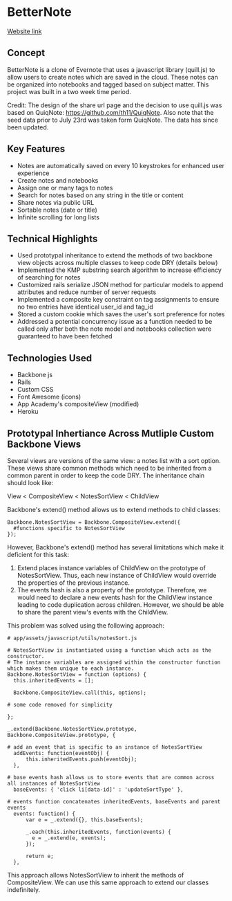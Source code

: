 # BetterNote

[Website link][weburl]

[weburl]: https://www.better-note.com/

## Concept
BetterNote is a clone of Evernote that uses a javascript library (quill.js) to allow users to create notes which are saved in the cloud.  These notes can be organized into notebooks and tagged based on subject matter.  This project was built in a two week time period.

Credit: The design of the share url page and the decision to use quill.js was based on QuiqNote: https://github.com/th11/QuiqNote.  Also note that the seed data prior to July 23rd was taken form QuiqNote.  The data has since been updated.

## Key Features
- Notes are automatically saved on every 10 keystrokes for enhanced user experience
- Create notes and notebooks
- Assign one or many tags to notes
- Search for notes based on any string in the title or content
- Share notes via public URL
- Sortable notes (date or title)
- Infinite scrolling for long lists

## Technical Highlights
- Used prototypal inheritance to extend the methods of two backbone view objects across multiple classes to keep code DRY (details below)
- Implemented the KMP substring search algorithm to increase efficiency of searching for notes
- Customized rails serialize JSON method for particular models to append attributes and reduce number of server requests
- Implemented a composite key constraint on tag assignments to ensure no two entries have identical user_id and tag_id
- Stored a custom cookie which saves the user's sort preference for notes
- Addressed a potential concurrency issue as a function needed to be called only after both the note model and notebooks collection were guaranteed to have been fetched

## Technologies Used
- Backbone js
- Rails
- Custom CSS
- Font Awesome (icons)
- App Academy's compositeView (modified)
- Heroku

## Prototypal Inhertiance Across Mutliple Custom Backbone Views
Several views are versions of the same view: a notes list with a sort option.  These views share common methods which need to be inherited from a common parent in order to keep the code DRY.  The inheritance chain should look like: 

View < CompositeView < NotesSortView < ChildView  

Backbone's extend() method allows us to extend methods to child classes:

```
Backbone.NotesSortView = Backbone.CompositeView.extend({
  #functions specific to NotesSortView
});
```

However, Backbone's extend() method has several limitations which make it deficient for this task:

1. Extend places instance variables of ChildView on the prototype of NotesSortView.  Thus, each new instance of ChildView would override the properties of the previous instance.
2. The events hash is also a property of the prototype.  Therefore, we would need to declare a new events hash for the ChildView instance leading to code duplication across children.  However, we should be able to share the parent view's events with the ChildView.

This problem was solved using the following approach:

```
# app/assets/javascript/utils/notesSort.js

# NotesSortView is instantiated using a function which acts as the constructor.  
# The instance variables are assigned within the constructor function which makes them unique to each instance.
Backbone.NotesSortView = function (options) {
  this.inheritedEvents = [];

  Backbone.CompositeView.call(this, options);

# some code removed for simplicity

};

_.extend(Backbone.NotesSortView.prototype, Backbone.CompositeView.prototype, {

# add an event that is specific to an instance of NotesSortView
  addEvents: function(eventObj) {
      this.inheritedEvents.push(eventObj);
  },

# base events hash allows us to store events that are common across all instances of NotesSortView
  baseEvents: { 'click li[data-id]' : 'updateSortType' },

# events function concatenates inheritedEvents, baseEvents and parent events
  events: function() {
      var e = _.extend({}, this.baseEvents);

      _.each(this.inheritedEvents, function(events) {
        e = _.extend(e, events);
      });

      return e;
  },

  ```

This approach allows NotesSortView to inherit the methods of CompositeView.  We can use this same approach to extend our classes indefinitely.
